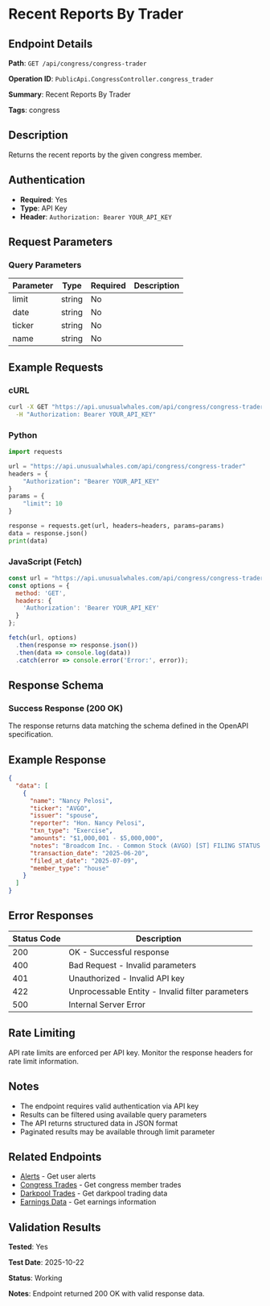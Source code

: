 # Recent Reports By Trader

## Endpoint Details

**Path**: `GET /api/congress/congress-trader`

**Operation ID**: `PublicApi.CongressController.congress_trader`

**Summary**: Recent Reports By Trader

**Tags**: congress

## Description

Returns the recent reports by the given congress member.


## Authentication

- **Required**: Yes
- **Type**: API Key
- **Header**: `Authorization: Bearer YOUR_API_KEY`

## Request Parameters

### Query Parameters

| Parameter | Type | Required | Description |
|-----------|------|----------|-------------|
| limit | string | No |  |
| date | string | No |  |
| ticker | string | No |  |
| name | string | No |  |


## Example Requests

### cURL

```bash
curl -X GET "https://api.unusualwhales.com/api/congress/congress-trader?limit=10" \
  -H "Authorization: Bearer YOUR_API_KEY"
```

### Python

```python
import requests

url = "https://api.unusualwhales.com/api/congress/congress-trader"
headers = {
    "Authorization": "Bearer YOUR_API_KEY"
}
params = {
    "limit": 10
}

response = requests.get(url, headers=headers, params=params)
data = response.json()
print(data)
```

### JavaScript (Fetch)

```javascript
const url = "https://api.unusualwhales.com/api/congress/congress-trader?limit=10";
const options = {
  method: 'GET',
  headers: {
    'Authorization': 'Bearer YOUR_API_KEY'
  }
};

fetch(url, options)
  .then(response => response.json())
  .then(data => console.log(data))
  .catch(error => console.error('Error:', error));
```

## Response Schema

### Success Response (200 OK)

The response returns data matching the schema defined in the OpenAPI specification.

## Example Response

```json
{
  "data": [
    {
      "name": "Nancy Pelosi",
      "ticker": "AVGO",
      "issuer": "spouse",
      "reporter": "Hon. Nancy Pelosi",
      "txn_type": "Exercise",
      "amounts": "$1,000,001 - $5,000,000",
      "notes": "Broadcom Inc. - Common Stock (AVGO) [ST] FILING STATUS: New",
      "transaction_date": "2025-06-20",
      "filed_at_date": "2025-07-09",
      "member_type": "house"
    }
  ]
}
```

## Error Responses

| Status Code | Description |
|-------------|-------------|
| 200 | OK - Successful response |
| 400 | Bad Request - Invalid parameters |
| 401 | Unauthorized - Invalid API key |
| 422 | Unprocessable Entity - Invalid filter parameters |
| 500 | Internal Server Error |

## Rate Limiting

API rate limits are enforced per API key. Monitor the response headers for rate limit information.

## Notes

- The endpoint requires valid authentication via API key
- Results can be filtered using available query parameters
- The API returns structured data in JSON format
- Paginated results may be available through limit parameter

## Related Endpoints

- [Alerts](/api/alerts) - Get user alerts
- [Congress Trades](/api/congress/recent-trades) - Get congress member trades
- [Darkpool Trades](/api/darkpool/recent) - Get darkpool trading data
- [Earnings Data](/api/earnings) - Get earnings information

## Validation Results

**Tested**: Yes

**Test Date**: 2025-10-22

**Status**: Working

**Notes**: Endpoint returned 200 OK with valid response data.
